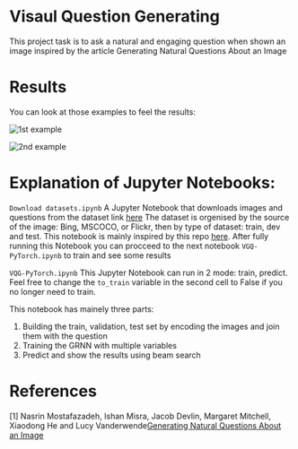 # Visaul Question Generating
This project task is to ask a natural and engaging question when shown an image inspired by the article Generating Natural Questions About an Image

# Results
You can look at those examples to feel the results:

![1st example](https://github.com/eladwass/VQG/blob/master/result/party.png?raw=true)

![2nd example](https://github.com/eladwass/VQG/blob/master/result/store.png?raw=true)

# Explanation of Jupyter Notebooks:
```Download datasets.ipynb```
A Jupyter Notebook that downloads images and questions from the dataset link 
<a href='https://www.microsoft.com/en-us/download/details.aspx?id=53670'>here</a>
The dataset is orgenised by the source of the image: Bing, MSCOCO, or Flickr, then by type of dataset: train, dev and test.
This notebook is mainly inspired by this repo
 <a href="https://github.com/gitlost-murali/Natural-Questions-Generation-from-Images">here</a>.
 After fully running this Notebook you can procceed to the next notebook ```VGQ-PyTorch.ipynb``` to train and see some results

```VQG-PyTorch.ipynb```
This Jupyter Notebook can run in 2 mode: train, predict.
Feel free to change the ```to_train``` variable in the second cell to False if you no longer need to train.

This notebook has mainely three parts:
1. Building the train, validation, test set by encoding the images and join them with the question
2. Training the GRNN with multiple variables
3. Predict and show the results using beam search


# References

[1] Nasrin Mostafazadeh, Ishan Misra, Jacob Devlin, Margaret Mitchell, Xiaodong He and Lucy Vanderwende<a href="https://arxiv.org/pdf/1603.06059.pdf">Generating Natural Questions About an Image</a>

